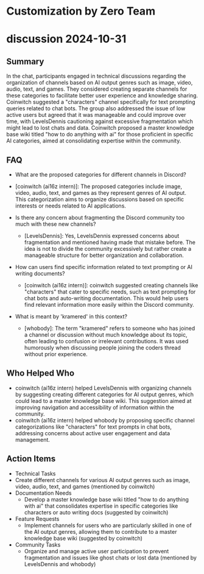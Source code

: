 # Customization by Zero Team

# discussion 2024-10-31

## Summary
 In the chat, participants engaged in technical discussions regarding the organization of channels based on AI output genres such as image, video, audio, text, and games. They considered creating separate channels for these categories to facilitate better user experience and knowledge sharing. Coinwitch suggested a "characters" channel specifically for text prompting queries related to chat bots. The group also addressed the issue of low active users but agreed that it was manageable and could improve over time, with LevelsDennis cautioning against excessive fragmentation which might lead to lost chats and data. Coinwitch proposed a master knowledge base wiki titled "how to do anything with ai" for those proficient in specific AI categories, aimed at consolidating expertise within the community.

## FAQ
 - What are the proposed categories for different channels in Discord?
  - [coinwitch (ai16z intern)]: The proposed categories include image, video, audio, text, and games as they represent genres of AI output. This categorization aims to organize discussions based on specific interests or needs related to AI applications.

- Is there any concern about fragmenting the Discord community too much with these new channels?
  - [LevelsDennis]: Yes, LevelsDennis expressed concerns about fragmentation and mentioned having made that mistake before. The idea is not to divide the community excessively but rather create a manageable structure for better organization and collaboration.

- How can users find specific information related to text prompting or AI writing documents?
  - [coinwitch (ai16z intern)]: coinwitch suggested creating channels like "characters" that cater to specific needs, such as text prompting for chat bots and auto-writing documentation. This would help users find relevant information more easily within the Discord community.

- What is meant by 'kramered' in this context?
  - [whobody]: The term "kramered" refers to someone who has joined a channel or discussion without much knowledge about its topic, often leading to confusion or irrelevant contributions. It was used humorously when discussing people joining the coders thread without prior experience.

## Who Helped Who
 - coinwitch (ai16z intern) helped LevelsDennis with organizing channels by suggesting creating different categories for AI output genres, which could lead to a master knowledge base wiki. This suggestion aimed at improving navigation and accessibility of information within the community.
- coinwitch (ai16z intern) helped whobody by proposing specific channel categorizations like "characters" for text prompts in chat bots, addressing concerns about active user engagement and data management.

## Action Items
 - Technical Tasks
  - Create different channels for various AI output genres such as image, video, audio, text, and games (mentioned by coinwitch)
- Documentation Needs
  - Develop a master knowledge base wiki titled "how to do anything with ai" that consolidates expertise in specific categories like characters or auto writing docs (suggested by coinwitch)
- Feature Requests
  - Implement channels for users who are particularly skilled in one of the AI output genres, allowing them to contribute to a master knowledge base wiki (suggested by coinwitch)
- Community Tasks
  - Organize and manage active user participation to prevent fragmentation and issues like ghost chats or lost data (mentioned by LevelsDennis and whobody)

